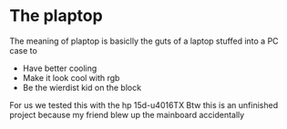 # The plaptop
The meaning of plaptop is basiclly the guts of a laptop stuffed into a PC case to
+ Have better cooling
+ Make it look cool with rgb
+ Be the wierdist kid on the block

For us we tested this with the hp 15d-u4016TX
Btw this is an unfinished project because my friend blew up the mainboard accidentally
